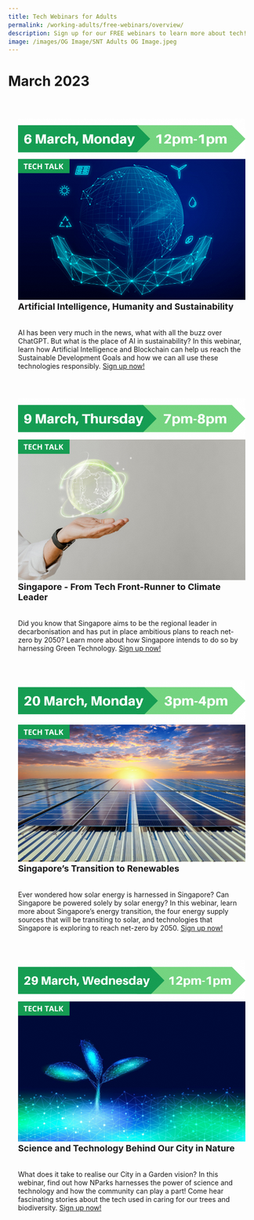 ```yaml
---
title: Tech Webinars for Adults
permalink: /working-adults/free-webinars/overview/
description: Sign up for our FREE webinars to learn more about tech!
image: /images/OG Image/SNT Adults OG Image.jpeg
---
```

# March 2023

<div class="row" style="padding: 20px 0px 0px 0px;">

<div class="col" style="padding: 20px 20px 20px 20px;"><img src="/images/Mar%202023/WA_6%20Mar%202023.png"><br>
	<div class="header" style="font-size:18px"><b>Artificial Intelligence, Humanity and Sustainability</b></div><br><br>AI has been very much in the news, what with all the buzz over ChatGPT. But what is the place of AI in sustainability? In this webinar, learn how Artificial Intelligence and Blockchain can help us reach the Sustainable Development Goals and how we can all use these technologies responsibly. <a href="https://go.gov.sg/wa-ai-sustainability-mar23" target="_blank">Sign up now!</a>
	<br><br></div>

<div class="col" style="padding: 20px 20px 20px 20px;"><img src="/images/Mar%202023/WA_9%20Mar%202023.png"><br>
	<div class="header" style="font-size:18px"><b>Singapore - From Tech Front-Runner to Climate Leader</b></div><br><br>Did you know that Singapore aims to be the regional leader in decarbonisation and has put in place ambitious plans to reach net-zero by 2050? Learn more about how Singapore intends to do so by harnessing Green Technology. <a href="https://go.gov.sg/wa-greentech-mar23" target="_blank">Sign up now!</a>
	<br><br></div>

<div class="col" style="padding: 20px 20px 20px 20px;"><img src="/images/Mar%202023/WA_20%20Mar%202023.png"><br>
     <div class="header" style="font-size:18px"><b>Singapore’s Transition to Renewables</b></div><br><br>Ever wondered how solar energy is harnessed in Singapore? Can Singapore be powered solely by solar energy? In this webinar, learn more about Singapore’s energy transition, the four energy supply sources that will be transiting to solar, and technologies that Singapore is exploring to reach net-zero by 2050. <a href="https://go.gov.sg/wa-sgsolarenergy-mar23" target="_blank">Sign up now!</a>
	<br><br></div>

<div class="col" style="padding: 20px 20px 20px 20px;"><img src="/images/Mar%202023/WA_29%20Mar%202023.png"><br>
	<div class="header" style="font-size:18px"><b>Science and Technology Behind Our City in Nature</b></div><br><br>What does it take to realise our City in a Garden vision? In this webinar, find out how NParks harnesses the power of science and technology and how the community can play a part! Come hear fascinating stories about the tech used in caring for our trees and biodiversity. <a href="https://go.gov.sg/nparks-sustech" target="_blank">Sign up now!</a>
	<br><br></div>